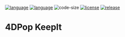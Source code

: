 [![language](https://img.shields.io/static/v1?label=language&message=4d&color=blue)](https://developer.4d.com/)
[![language](https://img.shields.io/github/languages/top/vdelachaux/4DPop-KeepIt.svg)](https://developer.4d.com/)
![code-size](https://img.shields.io/github/languages/code-size/vdelachaux/4DPop-KeepIt.svg)
[![license](https://img.shields.io/github/license/vdelachaux/4DPop-KeepIt)](LICENSE)
[![release](https://img.shields.io/github/v/release/vdelachaux/4DPop-KeepIt?include_prereleases)](https://github.com/vdelachaux/4DPop-KeepIt/releases/latest)

# 4DPop KeepIt

